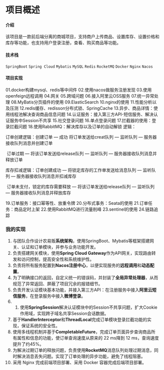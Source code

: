 # 项目概述

#### 介绍
该项目是一款前后端分离的商城项目，支持商户上传商品、设置库存、设置价格和库存等功能，也支持用户登录注册，查看、购买商品等功能。
#### 技术栈
`SpringBoot` `Spring Cloud` `Mybatis` `MySQL` `Redis` `RocketMQ` `Docker` `Nginx` `Nacos`
#### 项目实现
01.docker构建mysql、redis等中间件
02.使用nacos做服务注册发现
03.使用openfeign远程调用
04.网关
05.跨域问题
06.接入阿里云OSS服务
07.统一异常处理
08.MyBatis分页插件的使用
09.ElasticSearch
10.nginx的使用
11.性能分析以及压测
12.redis缓存、redisson分布式锁、SpringCache
13.异步、商品详情：使用线程池解决查询商品信息问题
14.认证服务：接入第三方API-短信服务、解决认证服务中Session不共享
15.社交登录问题
16.单点登录问题
17.拦截器的使用：登录拦截问题
18.使用RabbitMQ：解决库存以及订单的自动解锁
逻辑：

订单创建逻辑：创建订单 — 成功 将订单发送给creat队列 — 监听队列 — 服务器接收队列消息并创建订单

​						   订单过期 — 将该订单发送给release队列 — 监听队列 — 服务器接收队列消息并释放订单

库存扣减逻辑：订单创建成功 — 将锁定库存的工作单发送给消息队列 — 监听队列 — 服务器接收队列消息并扣减库存

​						   订单未支付，锁定的库存需要释放 — 将该订单发送给release队列 — 监听队列 — 服务器接收队列消息并释放库存

19.订单服务：接口幂等性、放重令牌
20.分布式事务：Seata的使用
21.订单任务：商品定时上架
22.使用RabbitMQ进行流量削峰
23.sentinel的使用
24.链路追踪
### 我的实现
  1. 与团队合作设计农易贩**系统架构**，使用SpringBoot、Mybatis等框架搭建网关、认证和订单模块，并参与业务功能开发。
  2. 负责搭建网关模块，使用**Spring Cloud Gateway**作为API网关，实现路由转发和访问控制，提高安全性和系统维护性。
  3. 负责将所有服务配置到**Nacos注册中心**，以便实现服务的**远程调用**和**动态配置**。
  4. 为了明确接口的返回，自定义统一的错误码，并封装了**全局异常处理器**，从而规范了异常返回、屏蔽了项目冗余的报错细节。
  5. 负责开发认证模块基本功能，并接入第三方API：在注册服务中接入**阿里云短信服务**，在登录服务中接入**微博登录**。
  6. 1. 使用**SpringSession**解决认证模块中的Session不共享问题，扩大Cookie作用域，实现跨子域名共享Session会话数据。
  7. 基于**HandlerInterceptor**和**ThreadLocal**完成订单模块登录拦截功能的实现，保证系统的安全性。
  8. 使用多线程机制并基于**CompletableFuture**，完成订单页面异步查询商品所有属性和信息的功能，使订单查询速度从原来的 22 ms降到 12 ms，查询速度提升了约45%。
  9. 为解决过期订单的释放问题，负责使用**RocketMQ**消息队列处理过期消息，同时解决消息丢失问题。实现了订单处理的异步功能，避免了线程阻塞。
  10. 采用 Nginx 完成前端项目部署、采用 Docker 容器完成后端项目部署。


